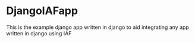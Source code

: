 DjangoIAFapp
============

This is the example django app written in django to aid integrating any app written in django using IAF
